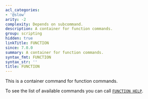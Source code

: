 ```yaml
---
acl_categories:
- '@slow'
arity: -2
complexity: Depends on subcommand.
description: A container for function commands.
group: scripting
hidden: true
linkTitle: FUNCTION
since: 7.0.0
summary: A container for function commands.
syntax_fmt: FUNCTION
syntax_str: ''
title: FUNCTION
---
```

This is a container command for function commands.

To see the list of available commands you can call [`FUNCTION HELP`](/commands/function-help).